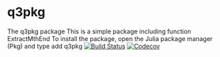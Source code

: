 # q3pkg
The q3pkg package
This is a simple package including function ExtractMthEnd 
To install the package, open the Julia package manager (Pkg) and type
add q3pkg
[![Build Status](https://travis-ci.com/LYNN-ly/q3pkg.jl.svg?branch=master)](https://travis-ci.com/LYNN-ly/q3pkg.jl)
[![Codecov](https://codecov.io/gh/LYNN-ly/q3pkg.jl/branch/master/graph/badge.svg)](https://codecov.io/gh/LYNN-ly/q3pkg.jl)
